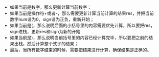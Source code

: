 - 如果当前是数字，那么更新计算当前数字；
- 如果当前是操作符+或者-，那么需要更新计算当前计算的结果res，并把当前数字num设为0，sign设为正负，重新开始；
- 如果当前是(，那么说明后面的小括号里的内容需要优先计算，所以要把res，sign进栈，更新res和sign为新的开始
- 如果当前是)，那么说明当前括号里的内容已经计算完毕，所以要把之前的结果出栈，然后计算整个式子的结果；
- 最后，当所有数字结束的时候，需要把结果进行计算，确保结果是正确的。